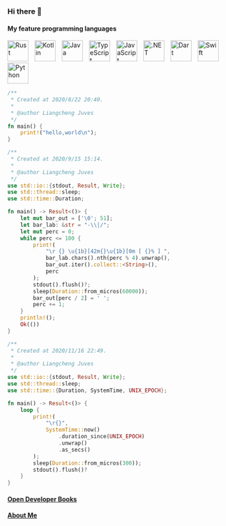 ### Hi there 👋

<!-- # Happy, free, creative. -->

#### My feature programming languages
<img src="https://camo.githubusercontent.com/36e0b48e09872c783d3c8bc98ad0b761cc770826813ec9fa0d3d0c4d81569f55/68747470733a2f2f7765622d66726f6e74656e642e78797a2f6173736574732f7376672f5f527573742e737667" width="auto" height="47" alt="Rust"/>&emsp;<img src="https://camo.githubusercontent.com/202e69075cd7ee746244cd4545dd1782f408885caa1c128bb15712089587a6c0/68747470733a2f2f7765622d66726f6e74656e642e78797a2f6173736574732f7376672f4b6f746c696e2e737667" width="auto" height="47" alt="Kotlin"/>&emsp;<img src="https://camo.githubusercontent.com/c2c16ad403da9c8d1d9cb03e25fd2313a399a785de3a3fef599d92e5f070a292/68747470733a2f2f7765622d66726f6e74656e642e78797a2f6173736574732f7376672f4a6176612e737667" width="auto" height="47" alt="Java"/>&emsp;<img src="https://camo.githubusercontent.com/ca063a1b95097058c3cc85e76e8fb9462803650a4f7160425826f0b170810ab1/68747470733a2f2f7765622d66726f6e74656e642e78797a2f6173736574732f7376672f547970655363726970742e737667" width="auto" height="47" alt="TypeScript"/>&emsp;<img src="https://camo.githubusercontent.com/5ddf9aaf3a4971c883c61b0b30d62a53b0d652e46ec0f1d7654c97977d7ffde6/68747470733a2f2f7765622d66726f6e74656e642e78797a2f6173736574732f7376672f4a6176615363726970742e737667" width="auto" height="47" alt="JavaScript"/>&emsp;<img src="https://camo.githubusercontent.com/ca4ff71a3575582489c0b35ea107938d452707d5be63e9376579a0287eef2d6d/68747470733a2f2f7765622d66726f6e74656e642e78797a2f6173736574732f7376672f646f744e45542e737667" width="auto" height="47" alt=".NET"/>&emsp;<img src="https://camo.githubusercontent.com/a6d9bbadc6ef237b9eeb4ce3dcb3a860633652b2aedd1fa1eb955eb90c4da55d/68747470733a2f2f7765622d66726f6e74656e642e78797a2f6173736574732f7376672f446172742e737667" width="auto" height="47" alt="Dart"/>&emsp;<img src="https://camo.githubusercontent.com/d2067cc3d807837aafb9362d76e4e766a5957aaddced2bd9a51f7660b32261bd/68747470733a2f2f7765622d66726f6e74656e642e78797a2f6173736574732f7376672f53776966742e737667" width="auto" height="47" alt="Swift"/>&emsp;<img src="https://camo.githubusercontent.com/784b94e95e5815acf334c32e28840b114d5069646f0e53477b64d21f5e3052a7/68747470733a2f2f7765622d66726f6e74656e642e78797a2f6173736574732f7376672f507974686f6e2e737667" width="auto" height="47" alt="Python"/>

``` rust
/**
 * Created at 2020/8/22 20:40.
 *
 * @author Liangcheng Juves
 */
fn main() {
    print!("hello,world\n");
}
```

``` rust
/**
 * Created at 2020/9/15 15:14.
 *
 * @author Liangcheng Juves
 */
use std::io::{stdout, Result, Write};
use std::thread::sleep;
use std::time::Duration;

fn main() -> Result<()> {
    let mut bar_out = ['\0'; 51];
    let bar_lab: &str = "-\\|/";
    let mut perc = 0;
    while perc <= 100 {
        print!(
            "\r {} \u{1b}[42m{}\u{1b}[0m [ {}% ] ",
            bar_lab.chars().nth(perc % 4).unwrap(),
            bar_out.iter().collect::<String>(),
            perc
        );
        stdout().flush()?;
        sleep(Duration::from_micros(60000));
        bar_out[perc / 2] = ' ';
        perc += 1;
    }
    println!();
    Ok(())
}
```

``` rust
/**
 * Created at 2020/11/16 22:49.
 *
 * @author Liangcheng Juves
 */
use std::io::{stdout, Result, Write};
use std::thread::sleep;
use std::time::{Duration, SystemTime, UNIX_EPOCH};

fn main() -> Result<()> {
    loop {
        print!(
            "\r{}",
            SystemTime::now()
                .duration_since(UNIX_EPOCH)
                .unwrap()
                .as_secs()
        );
        sleep(Duration::from_micros(300));
        stdout().flush()?
    }
}
```

#### [Open Developer Books](https://odb.liangchengj.com)
#### [About Me](https://web-fronted.xyz/assets/pdf/cv.pdf)

<!--
**LiangchengJ/liangchengj** is a ✨ _special_ ✨ repository because its `README.md` (this file) appears on your GitHub profile.

Here are some ideas to get you started:

- 🔭 I’m currently working on ...
- 🌱 I’m currently learning ...
- 👯 I’m looking to collaborate on ...
- 🤔 I’m looking for help with ...
- 💬 Ask me about ...
- 📫 How to reach me: ...
- 😄 Pronouns: ...
- ⚡ Fun fact: ...
-->
